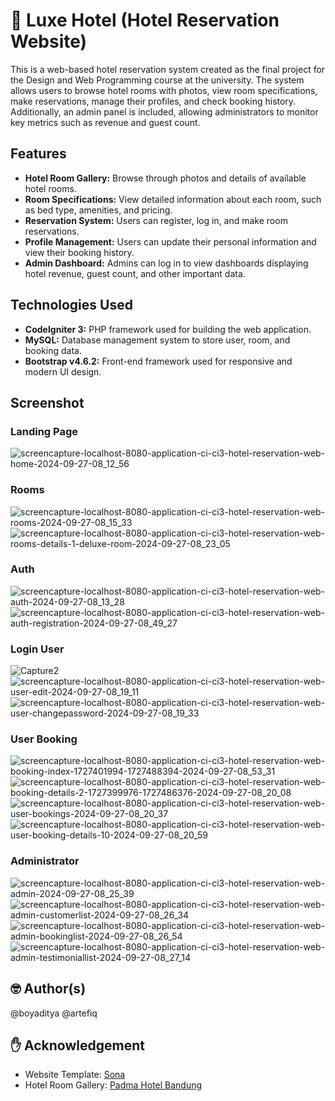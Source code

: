 # 🏨 Luxe Hotel (Hotel Reservation Website)

This is a web-based hotel reservation system created as the final project for the Design and Web Programming course at the university.
The system allows users to browse hotel rooms with photos, view room specifications, make reservations, manage their profiles, and check booking history. 
Additionally, an admin panel is included, allowing administrators to monitor key metrics such as revenue and guest count.

## Features
- **Hotel Room Gallery:** Browse through photos and details of available hotel rooms.
- **Room Specifications:** View detailed information about each room, such as bed type, amenities, and pricing.
- **Reservation System:** Users can register, log in, and make room reservations.
- **Profile Management:** Users can update their personal information and view their booking history.
- **Admin Dashboard:** Admins can log in to view dashboards displaying hotel revenue, guest count, and other important data.
  
## Technologies Used
- **CodeIgniter 3:** PHP framework used for building the web application.
- **MySQL:** Database management system to store user, room, and booking data.
- **Bootstrap v4.6.2:** Front-end framework used for responsive and modern UI design.

## Screenshot
### Landing Page
![screencapture-localhost-8080-application-ci-ci3-hotel-reservation-web-home-2024-09-27-08_12_56](https://github.com/user-attachments/assets/b8a908af-3af1-435f-bdcf-78cb759b8e08)

### Rooms
![screencapture-localhost-8080-application-ci-ci3-hotel-reservation-web-rooms-2024-09-27-08_15_33](https://github.com/user-attachments/assets/60b27741-e1a3-4601-abcf-2fc615071635)
![screencapture-localhost-8080-application-ci-ci3-hotel-reservation-web-rooms-details-1-deluxe-room-2024-09-27-08_23_05](https://github.com/user-attachments/assets/bceda7a9-896c-4130-afbb-5fcde8a5e801)

### Auth
![screencapture-localhost-8080-application-ci-ci3-hotel-reservation-web-auth-2024-09-27-08_13_28](https://github.com/user-attachments/assets/5d885378-54dc-47c5-bf63-5527a9686a2c)
![screencapture-localhost-8080-application-ci-ci3-hotel-reservation-web-auth-registration-2024-09-27-08_49_27](https://github.com/user-attachments/assets/b6444388-3022-4ea9-8227-42f2e7d366b2)

### Login User
![Capture2](https://github.com/user-attachments/assets/ce06e1b3-a7cb-4cdd-b45d-91b4418ffdeb)
![screencapture-localhost-8080-application-ci-ci3-hotel-reservation-web-user-edit-2024-09-27-08_19_11](https://github.com/user-attachments/assets/aaacf704-8c96-4697-a735-72a4f0dbd264)
![screencapture-localhost-8080-application-ci-ci3-hotel-reservation-web-user-changepassword-2024-09-27-08_19_33](https://github.com/user-attachments/assets/debedfad-21c1-46c1-b712-19810fa79f05)

### User Booking
![screencapture-localhost-8080-application-ci-ci3-hotel-reservation-web-booking-index-1727401994-1727488394-2024-09-27-08_53_31](https://github.com/user-attachments/assets/1db62078-68d4-47d8-aad8-608be88d6881)
![screencapture-localhost-8080-application-ci-ci3-hotel-reservation-web-booking-details-2-1727399976-1727486376-2024-09-27-08_20_08](https://github.com/user-attachments/assets/146b7745-ebf2-49ce-bf5d-704123d84a5b)
![screencapture-localhost-8080-application-ci-ci3-hotel-reservation-web-user-bookings-2024-09-27-08_20_37](https://github.com/user-attachments/assets/cc4d4266-736b-4775-b468-8f6a88349120)
![screencapture-localhost-8080-application-ci-ci3-hotel-reservation-web-user-booking-details-10-2024-09-27-08_20_59](https://github.com/user-attachments/assets/35d70352-4cda-4a8d-90e5-de32b09e6670)

### Administrator
![screencapture-localhost-8080-application-ci-ci3-hotel-reservation-web-admin-2024-09-27-08_25_39](https://github.com/user-attachments/assets/a24b0776-37c9-46f4-ac80-f4fc7e9645cf)
![screencapture-localhost-8080-application-ci-ci3-hotel-reservation-web-admin-customerlist-2024-09-27-08_26_34](https://github.com/user-attachments/assets/2d14331c-c2d6-4439-8ee1-7294639260e5)
![screencapture-localhost-8080-application-ci-ci3-hotel-reservation-web-admin-bookinglist-2024-09-27-08_26_54](https://github.com/user-attachments/assets/1dbda092-6d0d-4c47-9ff4-1ce4345c0892)
![screencapture-localhost-8080-application-ci-ci3-hotel-reservation-web-admin-testimoniallist-2024-09-27-08_27_14](https://github.com/user-attachments/assets/43f8d3b7-7ac0-4723-afbe-f720a459e75d)

## 🤓 Author(s)
@boyaditya
@artefiq

## ✋ Acknowledgement
- Website Template: [Sona](https://themewagon.com/themes/free-bootstrap-4-html5-responsive-hotel-website-template-sona/)
- Hotel Room Gallery: [Padma Hotel Bandung](https://www.padmahotelbandung.com/)
